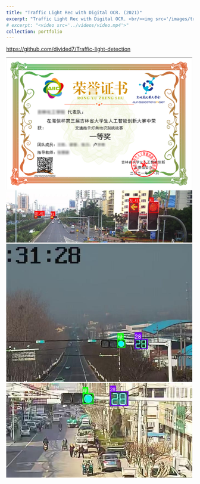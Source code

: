 ```yaml
---
title: "Traffic Light Rec with Digital OCR. (2021)"
excerpt: "Traffic Light Rec with Digital OCR. <br/><img src='/images/traffic_light.jpg' style='max-width: 500px;'>"
# excerpt: "<video src='../videos/video.mp4'>"
collection: portfolio
---
```


https://github.com/divided7/Traffic-light-detection

<img src='/images/haixin.png' style='max-width: 500px;'>

<img src='/images/traffic0.jpg' style='max-width: 500px;'>

<img src='/images/traffic1.jpg' style='max-width: 500px;'>

<img src='/images/traffic2.jpg' style='max-width: 500px;'>
